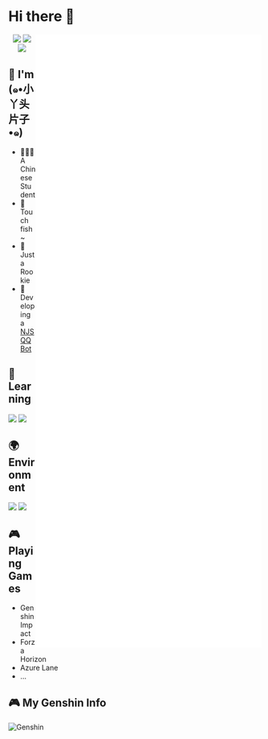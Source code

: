 # Hi there 👋

<a>
  <img align="right" width="450px" src="./github-metrics.svg" />
</a>
  
<p align="center">
  <img width="300px" src="https://supreme-space-trout-j94g76g9wx4cpqr7-3000.app.github.dev/get/@zhulinyv?theme=rule34.xxx"></img>
  <img width="300px" src="https://github-readme-stats.vercel.app/api/top-langs/?username=zhulinyv&layout=compact"></img>
  <img width="300px" src="https://github-readme-stats.vercel.app/api?username=zhulinyv"></img>
</p>

## 🌟 I'm **(๑•小丫头片子•๑)**

- 👨🏻‍🎓A Chinese Student
- 🐠Touch fish~
- 🐤Just a Rookie
- 🤖Developing a [NJS QQ Bot](https://github.com/zhulinyv/NJS)

## 📖 **Learning**

![](https://img.shields.io/badge/-Python-3776ab?style=flat-square&logo=Python&logoColor=fff)
![](https://img.shields.io/badge/-Linux-fcc624?style=flat-square&logo=Linux&logoColor=fff)


## 🌍 **Environment**

![](https://img.shields.io/badge/Windows11-0078d6?style=flat-square&logo=windows11&logoColor=fff)
![](https://img.shields.io/badge/Visual%20Studio%20Code-007acc?style=flat-square&logo=visual-studio-code&logoColor=fff)

## 🎮 Playing **Games**

- Genshin Impact
- Forza Horizon
- Azure Lane
- ...

## 🎮 My **Genshin** Info
<img align="center" width="350px" alt="Genshin" src="https://genshin-card.amarea.cn/9/271771727.png" />
